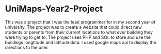 # UniMaps-Year2-Project
This was a project that I was the lead programmer for in my second year of university.
The project was to create a website that could direct new students or parents from their current locations to what ever building they were trying to get to.
The project uses PHP and SQL to store and use the buildings longtitude and latitude data. 
I used google maps api to display the directions to the user.
